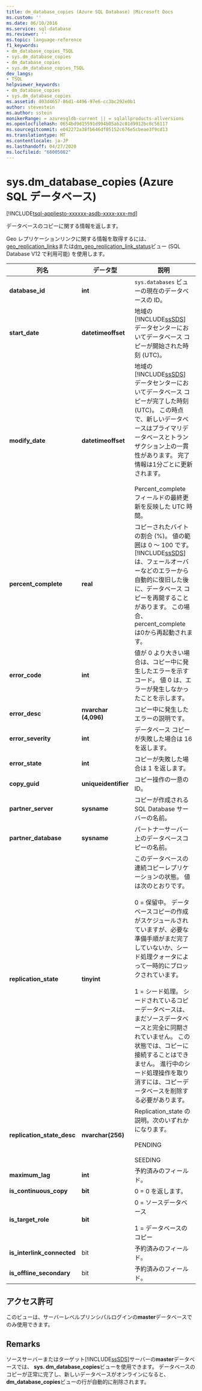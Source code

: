 ```yaml
---
title: dm_database_copies (Azure SQL Database) |Microsoft Docs
ms.custom: ''
ms.date: 06/10/2016
ms.service: sql-database
ms.reviewer: ''
ms.topic: language-reference
f1_keywords:
- dm_database_copies_TSQL
- sys.dm_database_copies
- dm_database_copies
- sys.dm_database_copies_TSQL
dev_langs:
- TSQL
helpviewer_keywords:
- dm_database_copies
- sys.dm_database_copies
ms.assetid: d03d4657-86d1-4496-97e6-cc3bc292e0b1
author: stevestein
ms.author: sstein
monikerRange: = azuresqldb-current || = sqlallproducts-allversions
ms.openlocfilehash: 0654bd9d15591d994b05ab2c01d9912bc0c56117
ms.sourcegitcommit: e042272a38fb646df05152c676e5cbeae3f9cd13
ms.translationtype: MT
ms.contentlocale: ja-JP
ms.lasthandoff: 04/27/2020
ms.locfileid: "68005082"
---
```

# <a name="sysdm_database_copies-azure-sql-database"></a>sys.dm_database_copies (Azure SQL データベース)
[!INCLUDE[tsql-appliesto-xxxxxx-asdb-xxxx-xxx-md](../../includes/tsql-appliesto-xxxxxx-asdb-xxxx-xxx-md.md)]

  データベースのコピーに関する情報を返します。  
  
Geo レプリケーションリンクに関する情報を取得するには、 [geo_replication_links](../../relational-databases/system-dynamic-management-views/sys-geo-replication-links-azure-sql-database.md)または[dm_geo_replication_link_status](../../relational-databases/system-dynamic-management-views/sys-dm-geo-replication-link-status-azure-sql-database.md)ビュー (SQL Database V12 で利用可能) を使用します。
  
  
|列名|データ型|説明|  
|-----------------|---------------|-----------------|  
|**database_id**|**int**|`sys.databases` ビューの現在のデータベースの ID。|  
|**start_date**|**datetimeoffset**|地域の [!INCLUDE[ssSDS](../../includes/sssds-md.md)] データセンターにおいてデータベース コピーが開始された時刻 (UTC)。|  
|**modify_date**|**datetimeoffset**|地域の [!INCLUDE[ssSDS](../../includes/sssds-md.md)] データセンターにおいてデータベース コピーが完了した時刻 (UTC)。 この時点で、新しいデータベースはプライマリデータベースとトランザクション上の一貫性があります。 完了情報は1分ごとに更新されます。<br /><br />Percent_complete フィールドの最終更新を反映した UTC 時間。|  
|**percent_complete**|**real**|コピーされたバイトの割合 (%)。 値の範囲は 0 ～ 100 です。 [!INCLUDE[ssSDS](../../includes/sssds-md.md)] は、フェールオーバーなどのエラーから自動的に復旧した後に、データベース コピーを再開することがあります。 この場合、percent_complete は0から再起動されます。|  
|**error_code**|**int**|値が 0 より大きい場合は、コピー中に発生したエラーを示すコード。 値 0 は、エラーが発生しなかったことを示します。|  
|**error_desc**|**nvarchar (4,096)**|コピー中に発生したエラーの説明です。|  
|**error_severity**|**int**|データベース コピーが失敗した場合は 16 を返します。|  
|**error_state**|**int**|コピーが失敗した場合は 1 を返します。|  
|**copy_guid**|**uniqueidentifier**|コピー操作の一意の ID。|  
|**partner_server**|**sysname**|コピーが作成される SQL Database サーバーの名前。|  
|**partner_database**|**sysname**|パートナーサーバー上のデータベースコピーの名前。|  
|**replication_state**|**tinyint**|このデータベースの連続コピーレプリケーションの状態。 値は次のとおりです。<br /><br /> 0 = 保留中。 データベースコピーの作成がスケジュールされていますが、必要な準備手順がまだ完了していないか、シード処理クォータによって一時的にブロックされています。<br /><br /> 1 = シード処理。 シードされているコピーデータベースは、まだソースデータベースと完全に同期されていません。 この状態では、コピーに接続することはできません。 進行中のシード処理操作を取り消すには、コピーデータベースを削除する必要があります。|  
|**replication_state_desc**|**nvarchar(256)**|Replication_state の説明。次のいずれかになります。<br /><br /> PENDING<br /><br /> SEEDING<br />|  
|**maximum_lag**|**int**|予約済みのフィールド。|  
|**is_continuous_copy**|**bit**|0 = 0 を返します。|  
|**is_target_role**|**bit**|0 = ソースデータベース<br /><br /> 1 = データベースのコピー|  
|**is_interlink_connected**|bit|予約済みのフィールド。|  
|**is_offline_secondary**|bit|予約済みのフィールド。|  
  
## <a name="permissions"></a>アクセス許可  
 このビューは、サーバーレベルプリンシパルログインの**master**データベースでのみ使用できます。  
  
## <a name="remarks"></a>Remarks  
 ソースサーバーまたはターゲット[!INCLUDE[ssSDS](../../includes/sssds-md.md)]サーバーの**master**データベースでは、 **sys. dm_database_copies**ビューを使用できます。 データベースのコピーが正常に完了し、新しいデータベースがオンラインになると、 **dm_database_copies**ビューの行が自動的に削除されます。  
  
  
